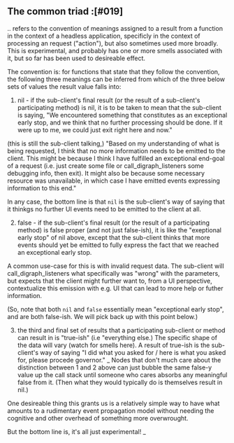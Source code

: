 ## The common triad :[#019]

.. refers to the convention of meanings assigned to a result from a
function in the context of a headless application, specificly in the
context of processing an request ("action"), but also sometimes used
more broadly. This is experimental, and probably has one or more smells
associated with it, but so far has been used to desireable effect.

The convention is: for functions that state that they follow the
convention, the following three meanings can be inferred from which of
the three below sets of values the result value falls into:

  1) nil - if the sub-client's final result (or the result of a
  sub-client's participating method) is nil, it is to be taken to mean
  that the sub-client is saying, "We encountered something that constitutes
  as an exceptional early stop, and we think that no further processing
  should be done. If it were up to me, we could just exit right here
  and now."

  (this is still the sub-client talking,) "Based on my understanding of
  what is being requested, I think that no more information needs to be
  emitted to the client. This might be because I think I have fulfilled
  an exceptional end-goal of a request (i.e. just create some file or
  call_digraph_listeners some debugging info, then exit). It might also be because some
  necessary resource was unavailable, in which case I have emitted events
  expressing information to this end."

  In any case, the bottom line is that `nil` is the sub-client's way of
  saying that it thinkgs no further UI events need to be emitted to the
  client at all.

  2) false - if the sub-client's final result (or the result of a
  participating method) is false proper (and not just false-ish),
  it is like the "exeptional early stop" of nil above, except that
  the sub-client thinks that more events should yet be emitted to fully
  express the fact that we reached an exceptional early stop.

  A common use-case for this is with invalid request data. The
  sub-client will call_digraph_listeners what specifically was "wrong" with the parameters,
  but expects that the client might further want to, from a UI
  perspective, contextualize this emission with e.g. UI that can lead
  to more help or futher information.

(So, note that both `nil` and `false` essentially mean "exceptional early
stop", and are both false-ish. We will pick back up with this point below.)

  3) the third and final set of results that a participating sub-client
  or method can result in is "true-ish" (i.e "everything else.)  The
  specific shape of the data will vary (watch for smells here). A
  result of true-ish is the sub-client's way of saying "I did what you
  asked for / here is what you asked for, please procede governor."
_
Nodes that don't much care about the distinction between 1 and 2 above
can just bubble the same false-y value up the call stack until someone
who cares absorbs any meaningful false from it. (Then what they would
typically do is themselves result in nil.)

One desireable thing this grants us is a relatively simple way to have
what amounts to a rudimentary event propagation model without needing the
cognitive and other overhead of something more overwrought.

But the bottom line is, it's all just experimental!
_
